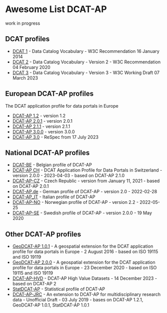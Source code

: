 # Awesome List DCAT-AP

work in progress

## DCAT profiles

- [DCAT 1](https://www.w3.org/TR/vocab-dcat-1/) - Data Catalog Vocabulary - W3C Recommendation 16 January 2014
- [DCAT 2](https://www.w3.org/TR/2020/REC-vocab-dcat-2-20200204/) - Data Catalog Vocabulary - Version 2 - W3C Recommendation 04 February 2020
- [DCAT 3](https://www.w3.org/TR/vocab-dcat-3/) - Data Catalog Vocabulary - Version 3 - W3C Working Draft 07 March 2023

## European DCAT-AP profiles

The DCAT application profile for data portals in Europe

- [DCAT-AP 1.2](https://joinup.ec.europa.eu/collection/semantic-interoperability-community-semic/solution/dcat-application-profile-data-portals-europe/release/12) - version 1.2
- [DCAT-AP 2.0.1](https://joinup.ec.europa.eu/collection/semantic-interoperability-community-semic/solution/dcat-application-profile-data-portals-europe/release/201-0) - version 2.0.1
- [DCAT-AP 2.1.1](https://github.com/SEMICeu/DCAT-AP/tree/master/releases/2.1.1) - version 2.1.1
- [DCAT-AP 3.0.0](https://joinup.ec.europa.eu/collection/semic-support-centre/solution/dcat-application-profile-data-portals-europe/release/300) - version 3.0.0
- [DCAT-AP 3.0](https://semiceu.github.io/DCAT-AP/releases/3.0.0/) - ReSpec from 17 July 2023

## National DCAT-AP profiles

- [DCAT-BE](http://dcat.be/) - Belgian profile of DCAT-AP
- [DCAT-AP CH](https://www.ech.ch/de/ech/ech-0200/2.0.0) - DCAT Application Profile for Data Portals in Switzerland - version 2.0.0 - 2023-04-03 - based on DCAT-AP 2.1.0
- [DCAT-AP-CZ](https://ofn.gov.cz/rozhran%C3%AD-katalog%C5%AF-otev%C5%99en%C3%BDch-dat/2021-01-11/) - Czech Republic - version from January 11, 2021 - based on DCAT-AP 2.0.1
- [DCAT-AP.de](https://www.dcat-ap.de/def/dcatde/2.0/spec/) - German profile of DCAT-AP - version 2.0 - 2022-02-28
- [DCAT-AP_IT](https://docs.italia.it/italia/daf/linee-guida-cataloghi-dati-dcat-ap-it/it/stabile/dcat-ap_it.html) - Italian profile of DCAT-AP
- [DCAT-AP-NO](https://data.norge.no/specification/dcat-ap-no) - Norwegian profile of DCAT-AP - version 2.2 - 2022-05-25
- [DCAT-AP-SE](https://docs.dataportal.se/dcat/sv/) - Swedish profile of DCAT-AP - version 2.0.0 - 19 May 2020

## Other DCAT-AP profiles

- [GeoDCAT-AP 1.0.1](https://joinup.ec.europa.eu/collection/semantic-interoperability-community-semic/solution/geodcat-application-profile-data-portals-europe/release/101) - A geospatial extension for the DCAT application profile for data portals in Europe - 2 August 2016 - based on  ISO 19115 and ISO 19119
- [GeoDCAT-AP 2.0.0](https://semiceu.github.io/GeoDCAT-AP/releases/) - A geospatial extension for the DCAT application profile for data portals in Europe - 23 December 2020 - based on  ISO 19115 and ISO 19119
- [DCAT-AP-HVD](https://semiceu.github.io/uri.semic.eu-generated/DCAT-AP/releases/2.2.0-hvd/) - DCAT-AP High Value Datasets - 14 December 2023 - based on DCAT-AP 2
- [StatDCAT-AP](https://joinup.ec.europa.eu/collection/semantic-interoperability-community-semic/solution/statdcat-application-profile-data-portals-europe) - Statistical profile of DCAT-AP
- [DCAT-AP-JRC](https://ec-jrc.github.io/dcat-ap-jrc/) - An extension to DCAT-AP for multidisciplinary research data - Unofficial Draft - 03 July 2019 - bases on DCAT-AP 1.2.1, GeoDCAT-AP 1.0.1, StatDCAT-AP 1.0.1
